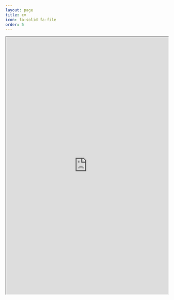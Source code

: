 ```yaml
---
layout: page
title: cv
icon: fa-solid fa-file
order: 5
---
```


<iframe src="https://docs.google.com/viewer?url=https://github.com/caterer-z-t/caterer-z-t.github.io/blob/47ee50a28b291db7ce0173aaad5e410351bba77b/assets/pdf/zc_cv_academia.pdf&embedded=true" width="100%" height="800px"></iframe>


